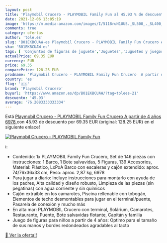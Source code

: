 ```yaml
---
layout: post
title: 'Playmobil Crucero - PLAYMOBIL Family Fun al 45.93 % de descuento'
date: 2021-12-06 13:05:19
image: 'https://m.media-amazon.com/images/I/5118ruN1UUS._SL500_._SL400_.jpg'
comments: true
category: ofertas
author: 'tole.es'
slug: 'B01EKBCUAW-es Playmobil Crucero - PLAYMOBIL Family Fun Crucero A partir...'
sku: 'B01EKBCUAW-es'
tags: [ 'Conjuntos de figuras de juguete','Juguetes','Juguetes y juegos','Muñecos y figuras','playmobil','playmobil crucero', ]
actualPrice: 69.35 EUR
currency: EUR
price: 69.35
comparePrice: 128.25 EUR
prodname: 'Playmobil Crucero - PLAYMOBIL Family Fun Crucero  A partir de 4 años  6978 '
country: 'es'
flag: '🇪🇸'
brand: 'Playmobil Crucero'
buyurl: 'https://www.amazon.es/dp/B01EKBCUAW/?tag=tolees-21'
descuento: '45.93'
average: '76.2083333333334'
---
```


Está [Playmobil Crucero - PLAYMOBIL Family Fun Crucero  A partir de 4 años  6978 ](https://www.amazon.es/dp/B01EKBCUAW/?tag=tolees-21) con 45.93 de descuento por 69.35 EUR (original: 128.25 EUR) en el siguiente enlace!

[![Playmobil Crucero - PLAYMOBIL Family Fun](https://m.media-amazon.com/images/I/5118ruN1UUS._SL500_._SL400_.jpg)](https://www.amazon.es/dp/B01EKBCUAW/?tag=tolees-21)

ℹ️:

- Contenido: 1x PLAYMOBIL Family Fun Crucero, Set de 146 piezas con instrucciones: 1 Barco, 1 Bote salvavidas, 5 Figuras, 139 Accesorios, Material: Plástico, LxPxA Barco con escaleras y cajón extendido: aprox. 74/76x36x33 cm, Peso: aprox. 2,87 kg, 6978
- Para jugar a diario: Incluye instrucciones para montarlo con ayuda de los padres, Alta calidad y diseño robusto, Limpieza de las piezas (sin pegatinas) con agua corriente y sin químicos
- Cajón extraíble en los camarotes, Piscina rellenable con tobogán, Elementos de techo desmontables para jugar en el terminal/puente, Pasarela de conexión y mucho más
- En alta mar: PLAYMOBIL Crucero con terminal, Solárium, Camarotes, Restaurante, Puente, Bote salvavidas flotante, Capitán y familia
- Juego de figuras para niños a partir de 4 años: Optimo para el tamaño de sus manos y bordes redondeados agradables al tacto

[🛒 Ver la oferta!!](https://www.amazon.es/dp/B01EKBCUAW/?tag=tolees-21)
